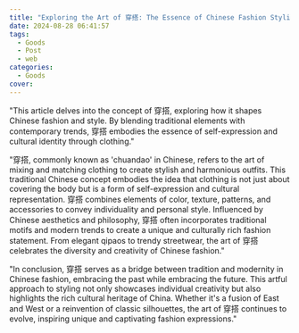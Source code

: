 ```yaml
---
title: "Exploring the Art of 穿搭: The Essence of Chinese Fashion Styling"
date: 2024-08-28 06:41:57
tags:
  - Goods
  - Post
  - web
categories:
  - Goods
cover: 
---
```


"This article delves into the concept of 穿搭, exploring how it shapes Chinese fashion and style. By blending traditional elements with contemporary trends, 穿搭 embodies the essence of self-expression and cultural identity through clothing."

"穿搭, commonly known as 'chuandao' in Chinese, refers to the art of mixing and matching clothing to create stylish and harmonious outfits. This traditional Chinese concept embodies the idea that clothing is not just about covering the body but is a form of self-expression and cultural representation. 穿搭 combines elements of color, texture, patterns, and accessories to convey individuality and personal style. Influenced by Chinese aesthetics and philosophy, 穿搭 often incorporates traditional motifs and modern trends to create a unique and culturally rich fashion statement. From elegant qipaos to trendy streetwear, the art of 穿搭 celebrates the diversity and creativity of Chinese fashion."

"In conclusion, 穿搭 serves as a bridge between tradition and modernity in Chinese fashion, embracing the past while embracing the future. This artful approach to styling not only showcases individual creativity but also highlights the rich cultural heritage of China. Whether it's a fusion of East and West or a reinvention of classic silhouettes, the art of 穿搭 continues to evolve, inspiring unique and captivating fashion expressions."
